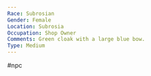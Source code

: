 ```yaml
---
Race: Subrosian
Gender: Female
Location: Subrosia
Occupation: Shop Owner
Comments: Green cloak with a large blue bow.
Type: Medium
---
```

#npc 


